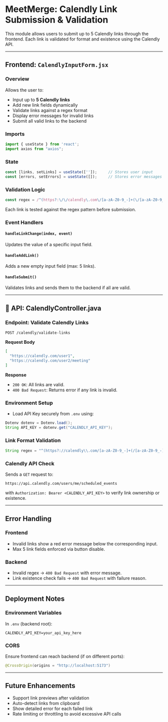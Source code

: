 
#  MeetMerge: Calendly Link Submission & Validation

This module allows users to submit up to 5 Calendly links through the frontend. Each link is validated for format and existence using the Calendly API.

---

##  Frontend: `CalendlyInputForm.jsx`

### Overview

Allows the user to:
- Input up to **5 Calendly links**
- Add new link fields dynamically
- Validate links against a regex format
- Display error messages for invalid links
- Submit all valid links to the backend

### Imports

```js
import { useState } from 'react';
import axios from "axios";
```

### State

```js
const [links, setLinks] = useState(['']);     // Stores user input
const [errors, setErrors] = useState([]);     // Stores error messages
```

### Validation Logic

```js
const regex = /^(https?:\/\/calendly\.com\/[a-zA-Z0-9_-]+(\/[a-zA-Z0-9_-]+)?)$/;
```

Each link is tested against the regex pattern before submission.

### Event Handlers

#### `handleLinkChange(index, event)`
Updates the value of a specific input field.

#### `handleAddLink()`
Adds a new empty input field (max: 5 links).

#### `handleSubmit()`
Validates links and sends them to the backend if all are valid.

---

## 📡 API: CalendlyController.java

### Endpoint: Validate Calendly Links

```http
POST /calendly/validate-links
```

**Request Body**
```json
[
  "https://calendly.com/user1",
  "https://calendly.com/user2/meeting"
]
```

**Response**
- `200 OK`: All links are valid.
- `400 Bad Request`: Returns error if any link is invalid.

### Environment Setup

- Load API Key securely from `.env` using:
```java
Dotenv dotenv = Dotenv.load();
String API_KEY = dotenv.get("CALENDLY_API_KEY");
```

### Link Format Validation

```java
String regex = "^(https?://calendly\\.com/[a-zA-Z0-9_-]+(/[a-zA-Z0-9_-]+)?)$";
```

### Calendly API Check

Sends a `GET` request to:

```http
https://api.calendly.com/users/me/scheduled_events
```

with `Authorization: Bearer <CALENDLY_API_KEY>` to verify link ownership or existence.

---

##  Error Handling

### Frontend

- Invalid links show a red error message below the corresponding input.
- Max 5 link fields enforced via button disable.

### Backend

- Invalid regex → `400 Bad Request` with error message.
- Link existence check fails → `400 Bad Request` with failure reason.

---

## Deployment Notes

### Environment Variables

In `.env` (backend root):
```env
CALENDLY_API_KEY=your_api_key_here
```

### CORS

Ensure frontend can reach backend (if on different ports):
```java
@CrossOrigin(origins = "http://localhost:5173")
```

---

## Future Enhancements

- Support link previews after validation
- Auto-detect links from clipboard
- Show detailed error for each failed link
- Rate limiting or throttling to avoid excessive API calls

```

